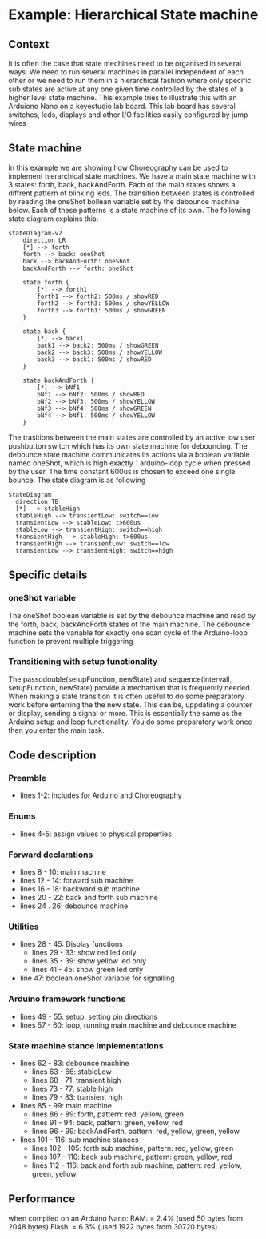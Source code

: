 # Example: Hierarchical State machine

## Context
It is often the case that state mechines need to be organised in several ways. We need to run several machines in parallel independent of each other or we need to run them in a hierarchical fashion where only specific sub states are active at any one given time controlled by the states of a higher level state machine. This example tries to illustrate this with an Arduiono Nano on a keyestudio lab board. This lab board has several switches, leds, displays and other I/O facilities easily configured by jump wires

## State machine

In this example we are showing how Choreography can be used to implement hierarchical state machines. We have a main state machine with 3 states: forth, back, backAndForth. Each of the main states shows a diffrent pattern of blinking leds. The transition between states is controlled by reading the oneShot bollean variable set by the debounce machine below.  Each of these patterns is a state machine of its own. The following state diagram explains this:

```mermaid
stateDiagram-v2
    direction LR
    [*] --> forth
    forth --> back: oneShot
    back --> backAndForth: oneShot
    backAndForth --> forth: oneShot

    state forth {
        [*] --> forth1
        forth1 --> forth2: 500ms / showRED
        forth2 --> forth3: 500ms / showYELLOW
        forth3 --> forth1: 500ms / showGREEN
    }

    state back {
        [*] --> back1
        back1 --> back2: 500ms / showGREEN
        back2 --> back3: 500ms / showYELLOW
        back3 --> back1: 500ms / showRED
    }

    state backAndForth {
        [*] --> bNf1
        bNf1 --> bNf2: 500ms / showRED
        bNf2 --> bNf3: 500ms / showYELLOW
        bNf3 --> bNf4: 500ms / showGREEN
        bNf4 --> bNf1: 500ms / showYELLOW
    }
```

The trasitions between the main states are controlled by an active low user pushbutton switch which has its own state machine for debouncing. The debounce state machine communicates its actions via a boolean variable named oneShot, which is high exactly 1 arduino-loop cycle when pressed by the user. The time constant 600us is chosen to exceed one single bounce. The state diagram is as following

```mermaid
stateDiagram
  direction TB
  [*] --> stableHigh
  stableHigh --> transientLow: switch==low
  transientLow --> stableLow: t>600us
  stableLow --> transientHigh: switch==high
  transientHigh --> stableHigh: t>600us
  transientHigh --> transientLow: switch==low
  transientLow --> transientHigh: switch==high
```
## Specific details

### oneShot variable

The oneShot boolean variable is set by the debounce machine and read by the forth, back, backAndForth states of the main machine. The debounce machine sets the variable for exactly one scan cycle of the Arduino-loop function to prevent multiple triggering

### Transitioning with setup functionality

The passodouble(setupFunction, newState) and sequence(intervall, setupFunction, newState) provide a mechanism that is frequently needed. When making a state transition it is often useful to do some preparatory work before enterring the the new state. This can be, uppdating a counter or display, sending a signal or more. This is essentially the same as the Arduino setup and loop functionality. You do some preparatory work once then you enter the main task. 

## Code description

### Preamble

- lines 1-2: includes for Arduino and Choreography

### Enums

- lines 4-5: assign values to physical properties

### Forward declarations

- lines 8 - 10: main machine
- lines 12 - 14: forward sub machine
- lines 16 - 18: backward sub machine
- lines 20 - 22: back and forth sub machine
- lines 24 . 26: debounce machine

 ### Utilities

 - lines 28 - 45: Display functions
    - lines 29 - 33: show red led only
    - lines 35 - 39: show yellow led only
    - lines 41 - 45: show green led only
- line 47: boolean oneShot variable for signalling

### Arduino framework functions

- lines 49 - 55: setup, setting pin directions
- lines 57 - 60: loop, running main machine and debounce machine

### State machine stance implementations

- lines 62 - 83: debounce machine
    - lines 63 - 66: stableLow
    - lines 68 - 71: transient high
    - lines 73 - 77: stable high
    - lines 79 - 83: transient high
- lines 85 - 99: main machine
    - lines 86 - 89: forth, pattern: red, yellow, green
    - lines 91 - 94: back, pattern: green, yellow, red
    - lines 96 - 99: backAndForth, pattern: red, yellow, green, yellow
- lines 101 - 116: sub machine stances
    - lines 102 - 105: forth sub machine, pattern: red, yellow, green
    - lines 107 - 110: back sub machine, pattern: green, yellow, red
    - lines 112 - 116: back and forth sub machine, pattern: red, yellow, green, yellow
 
## Performance

when compiled on an Arduino Nano:
RAM: = 2.4% (used 50 bytes from 2048 bytes)
Flash: = 6.3% (used 1922 bytes from 30720 bytes)

